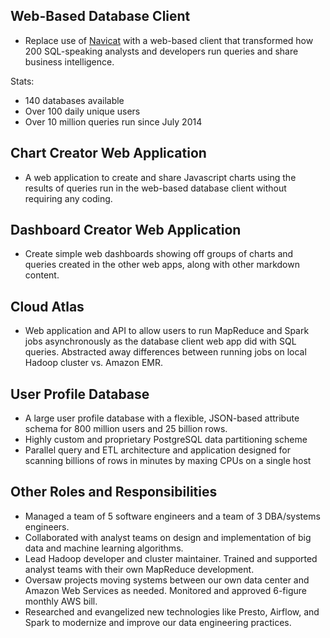 ## Web-Based Database Client

* Replace use of [Navicat](https://www.navicat.com) with a web-based client that transformed how 200 SQL-speaking analysts and developers run queries and share business intelligence.

Stats:

* 140 databases available 
* Over 100 daily unique users
* Over 10 million queries run since July 2014


## Chart Creator Web Application

* A web application to create and share Javascript charts using the results of queries run in the web-based database client without requiring any coding.

## Dashboard Creator Web Application

* Create simple web dashboards showing off groups of charts and queries created in the other web apps, along with other markdown content.

## Cloud Atlas

* Web application and API to allow users to run MapReduce and Spark jobs asynchronously as the database client web app did with SQL queries. Abstracted away differences between running jobs on local Hadoop cluster vs. Amazon EMR.


## User Profile Database

* A large user profile database with a flexible, JSON-based attribute schema for 800 million users and 25 billion rows. 
* Highly custom and proprietary PostgreSQL data partitioning scheme
* Parallel query and ETL architecture and application designed for scanning billions of rows in minutes by maxing CPUs on a single host



## Other Roles and Responsibilities

* Managed a team of 5 software engineers and a team of 3 DBA/systems engineers.
* Collaborated with analyst teams on design and implementation of big data and machine learning algorithms.
* Lead Hadoop developer and cluster maintainer. Trained and supported analyst teams with their own MapReduce development.
* Oversaw projects moving systems between our own data center and Amazon Web Services as needed. Monitored and approved 6-figure monthly AWS bill.
* Researched and evangelized new technologies like Presto, Airflow, and Spark to modernize and improve our data engineering practices.











